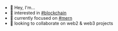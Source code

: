- 👋 Hey, I'm...
- 👀 interested in [#blockchain](https://github.com/topics/blockchain)
- 🌱 currently focused on [#mern](https://github.com/topics/mern)
- 💞️ looking to collaborate on web2 & web3 projects
